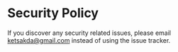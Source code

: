 # Security Policy

If you discover any security related issues, please email ketsakda@gmail.com instead of using the issue tracker.

